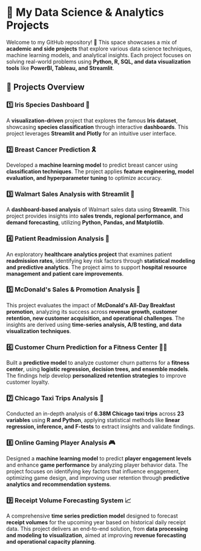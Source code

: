 # 📌 My Data Science & Analytics Projects  

Welcome to my GitHub repository! 🚀 This space showcases a mix of **academic and side projects** that explore various data science techniques, machine learning models, and analytical insights. Each project focuses on solving real-world problems using **Python, R, SQL, and data visualization tools** like **PowerBI, Tableau, and Streamlit**.  

## 📂 Projects Overview  

### 1️⃣ Iris Species Dashboard 🌸  
A **visualization-driven** project that explores the famous **Iris dataset**, showcasing **species classification** through interactive **dashboards**. This project leverages **Streamlit and Plotly** for an intuitive user interface.  

### 2️⃣ Breast Cancer Prediction 🎗️  
Developed a **machine learning model** to predict breast cancer using **classification techniques**. The project applies **feature engineering, model evaluation, and hyperparameter tuning** to optimize accuracy.  

### 3️⃣ Walmart Sales Analysis with Streamlit 🛒  
A **dashboard-based analysis** of Walmart sales data using **Streamlit**. This project provides insights into **sales trends, regional performance, and demand forecasting**, utilizing **Python, Pandas, and Matplotlib**.  

### 4️⃣ Patient Readmission Analysis 🏥  
An exploratory **healthcare analytics project** that examines patient **readmission rates**, identifying key risk factors through **statistical modeling and predictive analytics**. The project aims to support **hospital resource management and patient care improvements**.  

### 5️⃣ McDonald's Sales & Promotion Analysis 🍔  
This project evaluates the impact of **McDonald's All-Day Breakfast promotion**, analyzing its success across **revenue growth, customer retention, new customer acquisition, and operational challenges**. The insights are derived using **time-series analysis, A/B testing, and data visualization techniques**.  

### 6️⃣ Customer Churn Prediction for a Fitness Center 🏋️‍♂️  
Built a **predictive model** to analyze customer churn patterns for a **fitness center**, using **logistic regression, decision trees, and ensemble models**. The findings help develop **personalized retention strategies** to improve customer loyalty.  

### 7️⃣ Chicago Taxi Trips Analysis 🚖  
Conducted an in-depth analysis of **6.38M Chicago taxi trips** across **23 variables** using **R and Python**, applying statistical methods like **linear regression, inference, and F-tests** to extract insights and validate findings.  

### 8️⃣ Online Gaming Player Analysis 🎮  
Designed a **machine learning model** to predict **player engagement levels** and enhance **game performance** by analyzing player behavior data. The project focuses on identifying key factors that influence engagement, optimizing game design, and improving user retention through **predictive analytics and recommendation systems**.

### 9️⃣ Receipt Volume Forecasting System 📈  
A comprehensive **time series prediction model** designed to forecast **receipt volumes** for the upcoming year based on historical daily receipt data. This project delivers an end-to-end solution, from **data processing and modeling to visualization**, aimed at improving **revenue forecasting and operational capacity planning**.  
